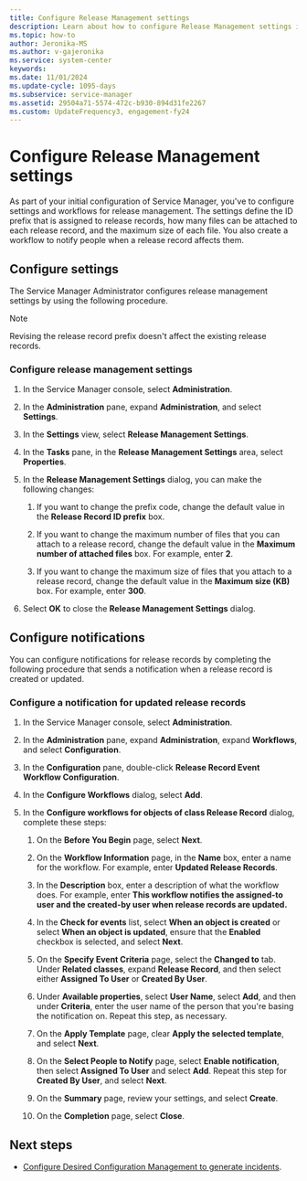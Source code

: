 ```yaml
---
title: Configure Release Management settings
description: Learn about how to configure Release Management settings in Service Manager.
ms.topic: how-to
author: Jeronika-MS
ms.author: v-gajeronika
ms.service: system-center
keywords:
ms.date: 11/01/2024
ms.update-cycle: 1095-days
ms.subservice: service-manager
ms.assetid: 29504a71-5574-472c-b930-894d31fe2267
ms.custom: UpdateFrequency3, engagement-fy24
---
```


# Configure Release Management settings



As part of your initial configuration of Service Manager, you've to configure settings and workflows for release management. The settings define the ID prefix that is assigned to release records, how many files can be attached to each release record, and the maximum size of each file. You also create a workflow to notify people when a release record affects them.

## Configure settings

The Service Manager Administrator configures release management settings by using the following procedure.

> [!NOTE]
> Revising the release record prefix doesn't affect the existing release records.

### Configure release management settings

1. In the Service Manager console, select **Administration**.

2. In the **Administration** pane, expand **Administration**, and select **Settings**.

3. In the **Settings** view, select **Release Management Settings**.

4. In the **Tasks** pane, in the **Release Management Settings** area, select **Properties**.

5. In the **Release Management Settings** dialog, you can make the following changes:

    1. If you want to change the prefix code, change the default value in the **Release Record ID prefix** box.

    2. If you want to change the maximum number of files that you can attach to a release record, change the default value in the **Maximum number of attached files** box. For example, enter **2**.

    3. If you want to change the maximum size of files that you attach to a release record, change the default value in the **Maximum size (KB)** box. For example, enter **300**.

6. Select **OK** to close the **Release Management Settings** dialog.

## Configure notifications

You can configure notifications for release records by completing the following procedure that sends a notification when a release record is created or updated.

### Configure a notification for updated release records

1. In the Service Manager console, select **Administration**.

2. In the **Administration** pane, expand **Administration**, expand **Workflows**, and select **Configuration**.

3. In the **Configuration** pane, double-click **Release Record Event Workflow Configuration**.

4. In the **Configure Workflows** dialog, select **Add**.

5. In the **Configure workflows for objects of class Release Record** dialog, complete these steps:

    1. On the **Before You Begin** page, select **Next**.

    2. On the **Workflow Information** page, in the **Name** box, enter a name for the workflow. For example, enter **Updated Release Records**.

    3. In the **Description** box, enter a description of what the workflow does. For example, enter **This workflow notifies the assigned-to user and the created-by user when release records are updated.**

    4. In the **Check for events** list, select **When an object is created** or select **When an object is updated**, ensure that the **Enabled** checkbox is selected, and select **Next**.

    5. On the **Specify Event Criteria** page, select the **Changed to** tab. Under **Related classes**, expand **Release Record**, and then select either **Assigned To User** or **Created By User**.

    6. Under **Available properties**, select **User Name**, select **Add**, and then under **Criteria**, enter the user name of the person that you're basing the notification on. Repeat this step, as necessary.

    7. On the **Apply Template** page, clear **Apply the selected template**, and select **Next**.

    8. On the **Select People to Notify** page, select **Enable notification**, then select **Assigned To User** and select **Add**. Repeat this step for **Created By User**, and select **Next**.

    9. On the **Summary** page, review your settings, and select **Create**.

    10. On the **Completion** page, select **Close**.

## Next steps

- [Configure Desired Configuration Management to generate incidents](dcm-incidents.md).
